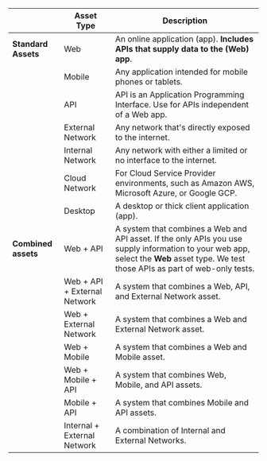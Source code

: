 | | Asset Type | Description |
|---|---|---|
| **Standard Assets** | Web | An online application (app). **Includes APIs that supply data to the (Web) app**. |
| | Mobile | Any application intended for mobile phones or tablets. |
| | API | API is an Application Programming Interface. Use for APIs independent of a Web app. |
| | External Network | Any network that's directly exposed to the internet. |
| | Internal Network | Any network with either a limited or no interface to the internet. |
| | Cloud Network | For Cloud Service Provider environments, such as Amazon AWS, Microsoft Azure, or Google GCP. |
| | Desktop | A desktop or thick client application (app). |
| **Combined assets** | Web + API | A system that combines a Web and API asset. If the only APIs you use supply information to your web app, select the **Web** asset type. We test those APIs as part of web-only tests. |
| | Web + API + External Network | A system that combines a Web, API, and External Network asset. |
| | Web + External Network | A system that combines a Web and External Network asset. |
| | Web + Mobile| A system that combines a Web and Mobile asset. |
| | Web + Mobile + API | A system that combines Web, Mobile, and API assets. |
| | Mobile + API | A system that combines Mobile and API assets. |
| | Internal + External Network | A combination of Internal and External Networks. |
